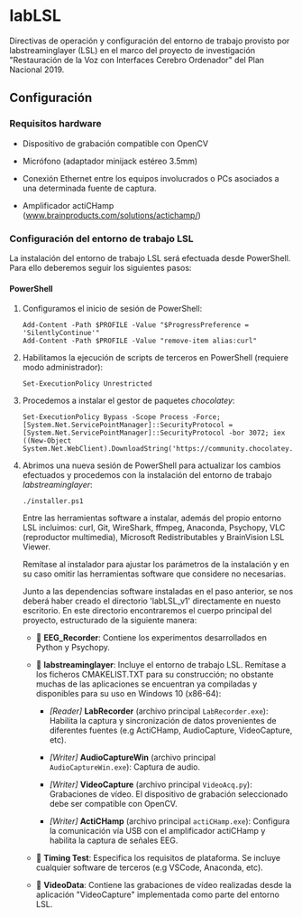 # labLSL
Directivas de operación y configuración del entorno de trabajo provisto por labstreaminglayer (LSL) en el marco del proyecto de investigación "Restauración de la Voz con Interfaces Cerebro Ordenador" del Plan Nacional 2019.

## Configuración

### Requisitos hardware

- Dispositivo de grabación compatible con OpenCV

- Micrófono (adaptador minijack estéreo 3.5mm)

- Conexión Ethernet entre los equipos involucrados o PCs asociados a una determinada fuente de captura.

- Amplificador actiCHamp (www.brainproducts.com/solutions/actichamp/)

### Configuración del entorno de trabajo LSL 
La instalación del entorno de trabajo LSL será efectuada desde PowerShell. Para ello deberemos seguir los siguientes pasos:

#### PowerShell

1. Configuramos el inicio de sesión de PowerShell:
      ```
      Add-Content -Path $PROFILE -Value "$ProgressPreference = 'SilentlyContinue'"
      Add-Content -Path $PROFILE -Value "remove-item alias:curl"
      ```

2. Habilitamos la ejecución de scripts de terceros en PowerShell (requiere modo administrador):
      ```
      Set-ExecutionPolicy Unrestricted
      ```

3. Procedemos a instalar el gestor de paquetes *chocolatey*:

     ```
    Set-ExecutionPolicy Bypass -Scope Process -Force; [System.Net.ServicePointManager]::SecurityProtocol = [System.Net.ServicePointManager]::SecurityProtocol -bor 3072; iex ((New-Object System.Net.WebClient).DownloadString('https://community.chocolatey.org/install.ps1')) 
    ```
            
4. Abrimos una nueva sesión de PowerShell para actualizar los cambios efectuados y procedemos con la instalación del entorno de trabajo *labstreaminglayer*:
      ```
      ./installer.ps1
      ```

      Entre las herramientas software a instalar, además del propio entorno LSL incluimos: curl, Git, WireShark, ffmpeg, Anaconda, Psychopy, VLC (reproductor multimedia), Microsoft Redistributables y BrainVision LSL Viewer. 

      Remítase al instalador para ajustar los parámetros de la instalación y en su caso omitir las herramientas software que considere no necesarias. 

      Junto a las dependencias software instaladas en el paso anterior, se nos deberá haber creado el directorio 'labLSL_v1' directamente en nuesto escritorio. En este directorio encontraremos el cuerpo principal del proyecto, estructurado de la siguiente manera:

      - :file_folder: **EEG_Recorder**: Contiene los experimentos desarrollados en Python y Psychopy. 

      - :file_folder: **labstreaminglayer**: Incluye el entorno de trabajo LSL. Remítase a los ficheros CMAKELIST.TXT para su construcción; no obstante muchas de las aplicaciones se encuentran ya compiladas y disponibles para su uso en Windows 10 (x86-64):

          - *[Reader]* **LabRecorder** (archivo principal ```LabRecorder.exe```): Habilita la captura y sincronización de datos provenientes de diferentes fuentes (e.g ActiCHamp, AudioCapture, VideoCapture, etc).

          - *[Writer]* **AudioCaptureWin** (archivo principal ```AudioCaptureWin.exe```): Captura de audio.

          - *[Writer]* **VideoCapture** (archivo principal ```VideoAcq.py```): Grabaciones de vídeo. El dispositivo de grabación seleccionado debe ser compatible con OpenCV.

          - *[Writer]* **ActiCHamp** (archivo principal ```actiCHamp.exe```): Configura la comunicación vía USB con el amplificador actiCHamp y habilita la captura de señales EEG.

      - :file_folder: **Timing Test**: Especifica los requisitos de plataforma. Se incluye cualquier software de terceros (e.g VSCode, Anaconda, etc). 

      - :file_folder: **VideoData**: Contiene las grabaciones de vídeo realizadas desde la aplicación "VideoCapture" implementada como parte del entorno LSL.
